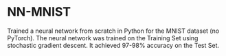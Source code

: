 # NN-MNIST

Trained a neural network from scratch in Python for the MNIST dataset (no PyTorch). The neural network was trained on the Training Set using stochastic gradient descent. It achieved 97-98% accuracy on the Test Set.
